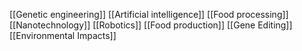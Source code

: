 [[Genetic engineering]]
[[Artificial intelligence]]
[[Food processing]]
[[Nanotechnology]]
[[Robotics]]
[[Food production]]
[[Gene Editing]]
[[Environmental Impacts]]
